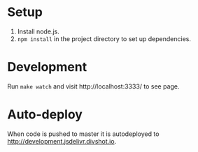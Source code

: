# Setup
1. Install node.js.
2. ```npm install``` in the project directory to set up dependencies.

# Development
Run ```make watch``` and visit http://localhost:3333/ to see page.

# Auto-deploy
When code is pushed to master it is autodeployed to http://development.jsdelivr.divshot.io.
